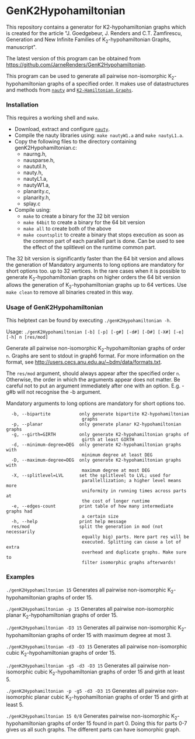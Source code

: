 # GenK2Hypohamiltonian
This repository contains a generator for K2-hypohamiltonian graphs which is created for the article "J. Goedgebeur, J. Renders and C.T. Zamfirescu, Generation and New Infinite Families of K<sub>2</sub>-hypohamiltonian Graphs, manuscript".

The latest version of this program can be obtained from <https://github.com/JarneRenders/GenK2Hypohamiltonian>.

This program can be used to generate all pairwise non-isomorphic K<sub>2</sub>-hypohamiltonian graphs of a specified order. It makes use of datastructures and methods from [`nauty`](https://pallini.di.uniroma1.it/) and [`K2-Hamiltonian Graphs`](https://github.com/JarneRenders/K2-Hamiltonian-Graphs).

### Installation

This requires a working shell and `make`.

- Download, extract and configure [`nauty`](https://pallini.di.uniroma1.it/).
- Compile the nauty libraries using: `make nautyW1.a` and `make nautyL1.a`.
- Copy the following files to the directory containing genK2Hypohamiltonian.c: 
	* naurng.h, 
	* nausparse.h, 
	* naututil.h, 
	* nauty.h, 
	* nautyL1.a, 
	* nautyW1.a, 
	* planarity.c, 
	* planarity.h, 
	* splay.c
- Compile using: 
	* `make` to create a binary for the 32 bit version
	* `make 64bit` to create a binary for the 64 bit version
	* `make all` to create both of the above
	* `make countsplit` to create a binary that stops execution as soon as the common part of each parallell part is done. Can be used to see the effect of the splitlevel on the runtime common part. 

The 32 bit version is significantly faster than the 64 bit version and allows the generation of Mandatory arguments to long options are mandatory for short options too.
 up to 32 vertices. In the rare cases when it is possible to generate K<sub>2</sub>-hypohamiltonian graphs on higher orders the 64 bit version allows the generation of K<sub>2</sub>-hypohamiltonian graphs up to 64 vertices. Use `make clean` to remove all binaries created in this way.

### Usage of GenK2Hypohamiltonian

This helptext can be found by executing `./genK2Hypohamiltonian -h`.

Usage: `./genK2Hypohamiltonian [-b] [-p] [-g#] [-d#] [-D#] [-X#] [-e] [-h] n [res/mod]`

Generate all pairwise non-isomorphic K<sub>2</sub>-hypohamiltonian graphs of order `n`. Graphs are sent to stdout in graph6 format. For more information on the format, see <http://users.cecs.anu.edu.au/~bdm/data/formats.txt>.

The `res/mod` argument, should always appear after the specified order `n`. Otherwise, the order in which the arguments appear does not matter. Be careful not to put an argument immediately after one with an option. E.g. -g#b will not recognise the -b argument.

Mandatory arguments to long options are mandatory for short options too.
```
  -b, --bipartite           only generate bipartite K2-hypohamiltonian
                             graphs
  -p, --planar              only generate planar K2-hypohamiltonian graphs
  -g, --girth=GIRTH         only generate K2-hypohamiltonian graphs of
                             girth at least GIRTH
  -d, --minimum-degree=DEG  only generate K2-hypohamiltonian graphs with
                             minimum degree at least DEG
  -D, --maximum-degree=DEG  only generate K2-hypohamiltonian graphs with
                             maximum degree at most DEG
  -X, --splitlevel=LVL      set the splitlevel to LVL; used for
                             parallellization; a higher level means more
                             uniformity in running times across parts at 
                             the cost of longer runtime
  -e, --edges-count         print table of how many intermediate graphs had
                             a certain size
  -h, --help                print help message
  res/mod                   split the generation in mod (not necessarily
                             equally big) parts. Here part res will be 
                             executed. Splitting can cause a lot of extra
                             overhead and duplicate graphs. Make sure to
                             filter isomorphic graphs afterwards!
```

### Examples
`./genK2Hypohamiltonian 15`
Generates all pairwise non-isomorphic K<sub>2</sub>-hypohamiltonian graphs of order 15.

`./genK2Hypohamiltonian -p 15`
Generates all pairwise non-isomorphic planar K<sub>2</sub>-hypohamiltonian graphs of order 15.

`./genK2Hypohamiltonian -D3 15`
Generates all pairwise non-isomorphic K<sub>2</sub>-hypohamiltonian graphs of order 15 with maximum degree at most 3.

`./genK2Hypohamiltonian -d3 -D3 15`
Generates all pairwise non-isomorphic cubic K<sub>2</sub>-hypohamiltonian graphs of order 15.

`./genK2Hypohamiltonian -g5 -d3 -D3 15`
Generates all pairwise non-isomorphic cubic K<sub>2</sub>-hypohamiltonian graphs of order 15 and girth at least 5.

`./genK2Hypohamiltonian -p -g5 -d3 -D3 15`
Generates all pairwise non-isomorphic planar cubic K<sub>2</sub>-hypohamiltonian graphs of order 15 and girth at least 5.

`./genK2Hypohamiltonian 15 0/8`
Generates pairwise non-isomorphic K<sub>2</sub>-hypohamiltonian graphs of order 15 found in part 0. Doing this for parts 0-7 gives us all such graphs. The different parts can have isomorphic graph.